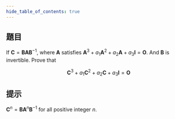 ```yaml
---
hide_table_of_contents: true
---
```

## 題目

If $\bm{C}=\bm{BA}\bm{B}^{-1}$, where $\bm{A}$ satisfies $\bm{A}^3+a_1\bm{A}^2+a_2\bm{A}+a_3\bm{I}=\bm{O}.$ And $\bm{B}$ is invertible. Prove that

$$ 
\bm{C}^3+a_1\bm{C}^2+a_2\bm{C}+a_3\bm{I}=\bm{O}
$$ 

## 提示

$\bm{C}^n = \bm{BA}^{n}\bm{B}^{-1}$ for all positive integer $n$.